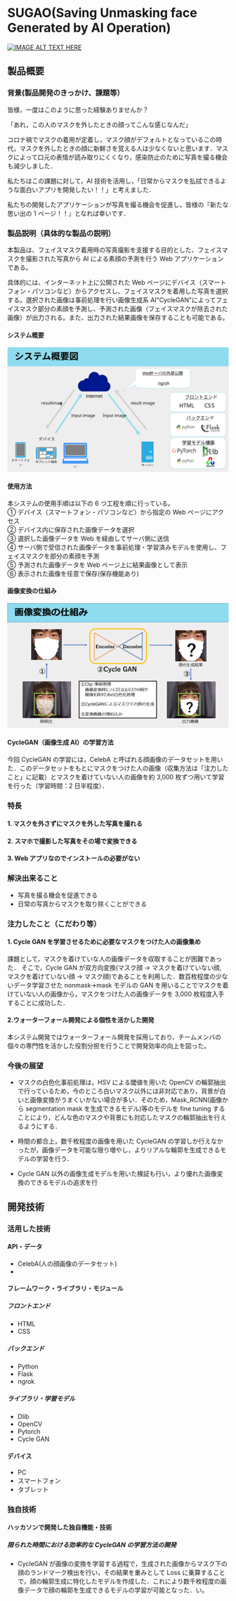 # **SUGAO**(**S**aving **U**nmasking face **G**enerated by **A**I **O**peration)

[![IMAGE ALT TEXT HERE](https://jphacks.com/wp-content/uploads/2022/08/JPHACKS2022_ogp.jpg)](https://www.youtube.com/watch?v=LUPQFB4QyVo)

## 製品概要

### 背景(製品開発のきっかけ、課題等）

<!--担当：中野-->

皆様，一度はこのように思った経験ありませんか？

「あれ，この人のマスクを外したときの顔ってこんな感じなんだ」

コロナ禍でマスクの着用が定着し，マスク顔がデフォルトとなっているこの時代，マスクを外したときの顔に新鮮さを覚える人は少なくないと思います．マスクによって口元の表情が読み取りにくくなり，感染防止のために写真を撮る機会も減少しました．

私たちはこの課題に対して，AI 技術を活用し，「日常からマスクを払拭できるような面白いアプリを開発したい！！」と考えました．

私たちの開発したアプリケーションが写真を撮る機会を促進し，皆様の『新たな思い出の 1 ページ！！』となれば幸いです．

### 製品説明（具体的な製品の説明）

<!--担当：三好-->

本製品は、フェイスマスク着用時の写真撮影を支援する目的とした、フェイスマスクを撮影された写真から AI による素顔の予測を行う Web アプリケーションである。

具体的には、インターネット上に公開された Web ページにデバイス（スマートフォン・パソコンなど）からアクセスし、フェイスマスクを着用した写真を選択する。選択された画像は事前処理を行い画像生成系 AI"CycleGAN"によってフェイスマスク部分の素顔を予測し、予測された画像（フェイスマスクが除去された画像）が出力される。また、出力された結果画像を保存することも可能である。

#### システム概要

![System](/figs/system.svg)

#### 使用方法

本システムの使用手順は以下の 6 つ工程を順に行っている。<br>
① デバイス（スマートフォン・パソコンなど）から指定の Web ページにアクセス<br>
② デバイス内に保存された画像データを選択<br>
③ 選択した画像データを Web を経由してサーバ側に送信<br>
④ サーバ側で受信された画像データを事前処理・学習済みモデルを使用し、フェイスマスクを部分の素顔を予測<br>
⑤ 予測された画像データを Web ページ上に結果画像として表示<br>
⑥ 表示された画像を任意で保存(保存機能あり)<br>

#### 画像変換の仕組み

![System](/figs/system_of_covert_img.png)

#### CycleGAN（画像生成 AI）の学習方法

今回 CycleGAN の学習には，CelebA と呼ばれる顔画像のデータセットを用いた．このデータセットをもとにマスクをつけた人の画像（収集方法は「注力したこと」に記載）とマスクを着けていない人の画像を約 3,000 枚ずつ用いて学習を行った（学習時間：2 日半程度）．

### 特長

<!--担当：森下-->

#### 1. マスクを外さずにマスクを外した写真を撮れる

#### 2. スマホで撮影した写真をその場で変換できる

#### 3. Web アプリなのでインストールの必要がない

### 解決出来ること

- 写真を撮る機会を促進できる
- 日常の写真からマスクを取り除くことができる

### 注力したこと（こだわり等）

#### 1. Cycle GAN を学習させるために必要なマスクをつけた人の画像集め

課題として，マスクを着けていな人の画像データを収取することが困難であった．
そこで，Cycle GAN が双方向変換(マスク顔 → マスクを着けていない顔, マスクを着けていない顔 → マスク顔)であることを利用した．数百枚程度の少ないデータ学習させた nonmask→mask モデルの GAN を用いることでマスクを着けていない人の画像から，マスクをつけた人の画像データを 3,000 枚程度入手することに成功した．

#### 2.ウォーターフォール開発による個性を活かした開発

本システム開発ではウォーターフォール開発を採用しており、チームメンバの個々の専門性を活かした役割分担を行うことで開発効率の向上を図った。

### 今後の展望

- マスクの白色化事前処理は，HSV による閾値を用いた OpenCV の輪郭抽出で行っているため，今のところ白いマスク以外には非対応であり，背景が白いと画像変換がうまくいかない場合が多い．そのため，Mask_RCNN(画像から segmentation mask を生成できるモデル)等のモデルを fine tuning することにより，どんな色のマスクや背景にも対応したマスクの輪郭抽出を行えるようにする．

- 時間の都合上，数千枚程度の画像を用いた CycleGAN の学習しか行えなかったが，画像データを可能な限り増やし，よりリアルな輪郭を生成できるモデルの学習を行う．

- Cycle GAN 以外の画像生成モデルを用いた検証も行い，より優れた画像変換のできるモデルの追求を行

## 開発技術

### 活用した技術

<!--担当：全員-->

#### API・データ

- CelebA(人の顔画像のデータセット)
-

#### フレームワーク・ライブラリ・モジュール

<!--担当：森下-->

##### フロントエンド

- HTML
- CSS

<!--担当：三好-->

##### バックエンド

- Python
- Flask
- ngrok

<!--担当：中野-->

##### ライブラリ・学習モデル

- Dlib
- OpenCV
- Pytorch
- Cycle GAN

#### デバイス

- PC
- スマートフォン
- タブレット

### 独自技術

#### ハッカソンで開発した独自機能・技術

##### 限られた時間における効率的な CycleGAN の学習方法の開発

- CycleGAN が画像の変換を学習する過程で，生成された画像からマスク下の顔のランドマーク検出を行い，その結果を重みとして Loss に乗算することで，顔の輪郭生成に特化したモデルを作成した．これにより数千枚程度の画像データで顔の輪郭を生成できるモデルの学習が可能となった．い。
